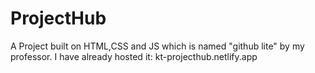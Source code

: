 # ProjectHub
A Project built on HTML,CSS and JS which is named "github lite" by my professor. 
I have already hosted it:
kt-projecthub.netlify.app
